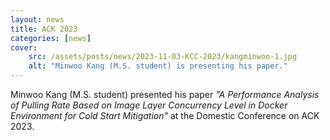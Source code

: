 ```yaml
---
layout: news
title: ACK 2023
categories: [news]
cover:
    src: /assets/posts/news/2023-11-03-KCC-2023/kangminwoo-1.jpg
    alt: "Minwoo Kang (M.S. student) is presenting his paper."
---
```


Minwoo Kang (M.S. student) presented his paper _"A Performance Analysis of Pulling Rate Based on Image Layer Concurrency Level in Docker Environment for Cold Start Mitigation"_ at the Domestic Conference on ACK 2023.
